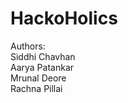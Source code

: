 # HackoHolics
Authors: 
<br>
Siddhi Chavhan
<br>
Aarya Patankar
<br>
Mrunal Deore
<br>
Rachna Pillai
